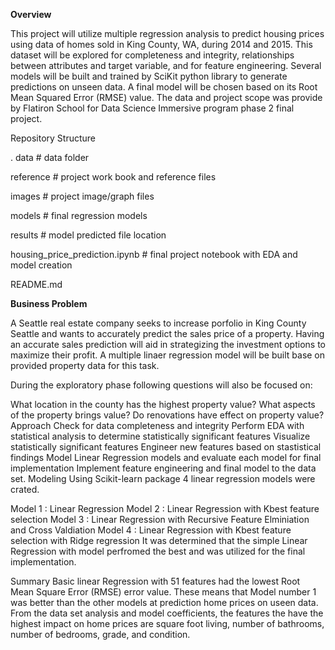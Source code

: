 **Overview**

This project will utilize multiple regression analysis to predict housing prices using data of homes sold in King County, WA, during 2014 and 2015. This dataset will be explored for completeness and integrity, relationships between attributes and target variable, and for feature engineering. Several models will be built and trained by SciKit python library to generate predictions on unseen data. A final model will be chosen based on its Root Mean Squared Error (RMSE) value. The data and project scope was provide by Flatiron School for Data Science Immersive program phase 2 final project.

Repository Structure


.
  data                                 # data folder

 reference                             # project work book and reference files

 images                                # project image/graph files

 models                                # final regression models

 results                               # model predicted file location

 housing_price_prediction.ipynb        # final project notebook with EDA and model creation

 README.md


**Business Problem**


A Seattle real estate company seeks to increase porfolio in King County Seattle and wants to accurately predict the sales price of a property. Having an accurate sales prediction will aid in strategizing the investment options to maximize their profit. A multiple linaer regression model will be built base on provided property data for this task.

During the exploratory phase following questions will also be focused on:

What location in the county has the highest property value?
What aspects of the property brings value?
Do renovations have effect on property value?
Approach
Check for data completeness and integrity
Perform EDA with statistical analysis to determine statistically significant features
Visualize statistically significant features
Engineer new features based on stastistical findings
Model Linear Regression models and evaluate each model for final implementation
Implement feature engineering and final model to the data set.
Modeling
Using Scikit-learn package 4 linear regression models were crated.

Model 1 : Linear Regression
Model 2 : Linear Regression with Kbest feature selection
Model 3 : Linear Regression with Recursive Feature Elminiation and Cross Valdiation
Model 4 : Linear Regression with Kbest feature selection with Ridge regression
It was determined that the simple Linear Regression with model perfromed the best and was utilized for the final implementation.

Summary
Basic linear Regression with 51 features had the lowest Root Mean Square Error (RMSE) error value. These means that Model number 1 was better than the other models at prediction home prices on useen data. From the data set analysis and model coefficients, the features the have the highest impact on home prices are square foot living, number of bathrooms, number of bedrooms, grade, and condition.
